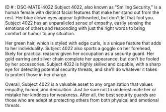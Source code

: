 ID # : DSC-MATE-4022
Subject 4022, also known as "Smiling Security," is a human female with distinct facial features that make her stand out from the rest. Her blue clown eyes appear lighthearted, but don't let that fool you. Subject 4022 has an unparalleled sense of empathy, easily sensing the emotions of others and responding with just the right words to bring comfort or humor to any situation. 

Her green hair, which is styled with edge curls, is a unique feature that adds to her individuality. Subject 4022 also sports a goggle on her forehead, likely for practical reasons given her occupation as a security guard. Her gold earring and silver chain complete her appearance, but don't be fooled by her accessories. Subject 4022 is highly skilled and capable, with a sharp eye for detecting potential security threats, and she'll do whatever it takes to protect those in her charge. 

Overall, Subject 4022 is a valuable asset to any organization that values empathy, humor, and dedication. Just be sure not to underestimate her or mistake her kindness for weakness. After all, the best security guards are those who are adept at protecting others from both physical and emotional threats.
